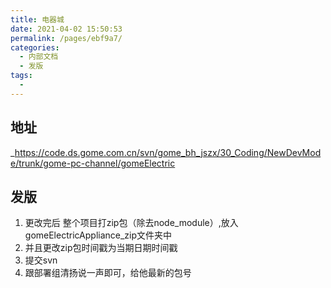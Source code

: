 ```yaml
---
title: 电器城
date: 2021-04-02 15:50:53
permalink: /pages/ebf9a7/
categories:
  - 内部文档
  - 发版
tags:
  - 
---
```

## 地址
_https://code.ds.gome.com.cn/svn/gome_bh_jszx/30_Coding/NewDevMode/trunk/gome-pc-channel/gomeElectric

## 发版
1. 更改完后 整个项目打zip包（除去node_module）,放入gomeElectricAppliance_zip文件夹中  
2. 并且更改zip包时间戳为当期日期时间戳 
3. 提交svn  
4. 跟部署组清扬说一声即可，给他最新的包号